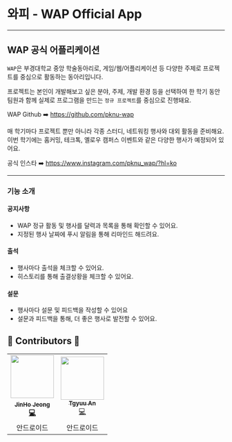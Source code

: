 # 와피 - WAP Official App 

---

## WAP 공식 어플리케이션

`WAP`은 부경대학교 중앙 학술동아리로, 게임/웹/어플리케이션 등 다양한 주제로 프로젝트를 중심으로 활동하는 동아리입니다.

프로젝트는 본인이 개발해보고 싶은 분야, 주제, 개발 환경 등을 선택하여 한 학기 동안 팀원과 함께 실제로 프로그램을 만드는 `정규 프로젝트`를 중심으로 진행돼요.

WAP Github ➡️ https://github.com/pknu-wap

매 학기마다 프로젝트 뿐만 아니라 각종 스터디, 네트워킹 행사와 대외 활동을 준비해요. 이번 학기에는 홈커밍, 테크톡, 옐로우 캠퍼스 이벤트와 같은 다양한 행사가 예정되어 있어요.

공식 인스타 ➡️ https://www.instagram.com/pknu_wap/?hl=ko

---

### 기능 소개

#### 공지사항

- WAP 정규 활동 및 행사를 달력과 목록을 통해 확인할 수 있어요.
- 지정된 행사 날짜에 푸시 알림을 통해 리마인드 해드려요.

#### 출석

- 행사마다 출석을 체크할 수 있어요.
- 히스토리를 통해 출결상황을 체크할 수 있어요.

#### 설문

- 행사마다 설문 및 피드백을 작성할 수 있어요
- 설문과 피드백을 통해, 더 좋은 행사로 발전할 수 있어요.

## 🍎 Contributors 🍌

<table>
  <tr>
    <td align="center"><a href="http://github.com/jeongjaino"><img src="https://avatars.githubusercontent.com/u/77484719?v=4" width="100px;" alt=""/><br /><sub><b>JinHo Jeong</sub></a><br /><a href="https://github.com/pknu-wap/WAPP/commits/main?author=jeongjaino" title="Code">💻</a></td>
    <td align="center"><a href="https://github.com/tgyuuAn"><img src="https://avatars.githubusercontent.com/u/116813010?v=4" width="100px;" alt=""/><br /><sub><b>Tgyuu An</b></sub></a><br /><a href="https://github.com/pknu-wap/WAPP/commits/main?author=tgyuuAn" title="Code">💻</a></td>
  </tr>
    <tr>
    <td align="center">안드로이드</td>
    <td align="center">안드로이드</td>
  </tr>
</table>
